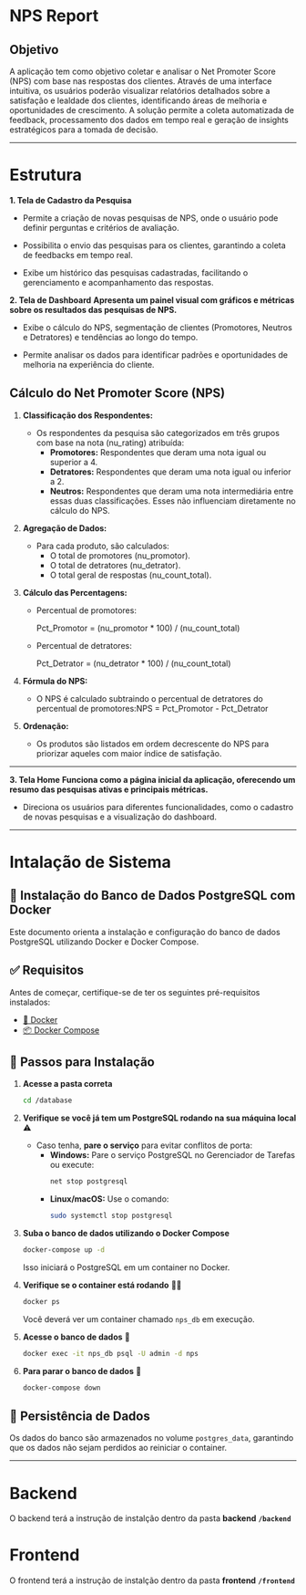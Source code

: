 # NPS Report

## Objetivo

A aplicação tem como objetivo coletar e analisar o Net Promoter Score (NPS) com base nas respostas dos clientes. Através de uma interface intuitiva, os usuários poderão visualizar relatórios detalhados sobre a satisfação e lealdade dos clientes, identificando áreas de melhoria e oportunidades de crescimento. A solução permite a coleta automatizada de feedback, processamento dos dados em tempo real e geração de insights estratégicos para a tomada de decisão.

---

# Estrutura

**1. Tela de Cadastro da Pesquisa**

- Permite a criação de novas pesquisas de NPS, onde o usuário pode definir perguntas e critérios de avaliação.

- Possibilita o envio das pesquisas para os clientes, garantindo a coleta de feedbacks em tempo real.

- Exibe um histórico das pesquisas cadastradas, facilitando o gerenciamento e acompanhamento das respostas.

**2. Tela de Dashboard**
**Apresenta um painel visual com gráficos e métricas sobre os resultados das pesquisas de NPS.**

- Exibe o cálculo do NPS, segmentação de clientes (Promotores, Neutros e Detratores) e tendências ao longo do tempo.

- Permite analisar os dados para identificar padrões e oportunidades de melhoria na experiência do cliente.

## Cálculo do Net Promoter Score (NPS)

1. **Classificação dos Respondentes:**

   - Os respondentes da pesquisa são categorizados em três grupos com base na nota (nu_rating) atribuída:
     - **Promotores:** Respondentes que deram uma nota igual ou superior a 4.
     - **Detratores:** Respondentes que deram uma nota igual ou inferior a 2.
     - **Neutros:** Respondentes que deram uma nota intermediária entre essas duas classificações. Esses não influenciam diretamente no cálculo do NPS.

2. **Agregação de Dados:**

   - Para cada produto, são calculados:
     - O total de promotores (nu_promotor).
     - O total de detratores (nu_detrator).
     - O total geral de respostas (nu_count_total).

3. **Cálculo das Percentagens:**

   - Percentual de promotores:

     Pct_Promotor = (nu_promotor \* 100) / (nu_count_total)

   - Percentual de detratores:

     Pct_Detrator = (nu_detrator \* 100) / (nu_count_total)

4. **Fórmula do NPS:**

   - O NPS é calculado subtraindo o percentual de detratores do percentual de promotores:NPS = Pct_Promotor - Pct_Detrator

5. **Ordenação:**

   - Os produtos são listados em ordem decrescente do NPS para priorizar aqueles com maior índice de satisfação.

---

**3. Tela Home**
**Funciona como a página inicial da aplicação, oferecendo um resumo das pesquisas ativas e principais métricas.**

- Direciona os usuários para diferentes funcionalidades, como o cadastro de novas pesquisas e a visualização do dashboard.

---

# Intalação de Sistema

## 🐘 Instalação do Banco de Dados PostgreSQL com Docker

Este documento orienta a instalação e configuração do banco de dados PostgreSQL utilizando Docker e Docker Compose.

## ✅ Requisitos

Antes de começar, certifique-se de ter os seguintes pré-requisitos instalados:

- [🐳 Docker](https://www.docker.com/get-started)
- [📦 Docker Compose](https://docs.docker.com/compose/install/)

## 🚀 Passos para Instalação

1. **Acesse a pasta correta**

   ```sh
   cd /database
   ```

2. **Verifique se você já tem um PostgreSQL rodando na sua máquina local** ⚠️

   - Caso tenha, **pare o serviço** para evitar conflitos de porta:
     - **Windows:** Pare o serviço PostgreSQL no Gerenciador de Tarefas ou execute:
       ```sh
       net stop postgresql
       ```
     - **Linux/macOS:** Use o comando:
       ```sh
       sudo systemctl stop postgresql
       ```

3. **Suba o banco de dados utilizando o Docker Compose**

   ```sh
   docker-compose up -d
   ```

   Isso iniciará o PostgreSQL em um container no Docker.

4. **Verifique se o container está rodando** 🏃‍♂️

   ```sh
   docker ps
   ```

   Você deverá ver um container chamado `nps_db` em execução.

5. **Acesse o banco de dados** 🔗

   ```sh
   docker exec -it nps_db psql -U admin -d nps
   ```

6. **Para parar o banco de dados** 🛑
   ```sh
   docker-compose down
   ```

## 📌 Persistência de Dados

Os dados do banco são armazenados no volume `postgres_data`, garantindo que os dados não sejam perdidos ao reiniciar o container.

---

# Backend

O backend terá a instrução de instalção dentro da pasta **backend** **`/backend`**

# Frontend
O frontend terá a instrução de instalção dentro da pasta **frontend** **`/frontend`**
